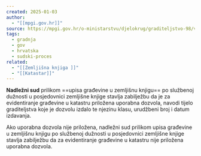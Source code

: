 ```yaml
---
created: 2025-01-03
author:
  - "[[mpgi.gov.hr]]"
source: https://mpgi.gov.hr/o-ministarstvu/djelokrug/graditeljstvo-98/vodic-kroz-gradnju/upis-gradjevine-u-zemljisne-knjige-8152/8152?big=1
tags:
  - gradnja
  - gov
  - hrvatska
  - sudski-proces
related:
  - "[[Zemljišna knjiga ]]"
  - "[[Katastar]]"
---
```

**Nadležni sud** prilikom ==upisa građevine u zemljišnu knjigu== po službenoj dužnosti u posjedovnici zemljišne knjige stavlja zabilježbu da je za evidentiranje građevine u katastru priložena uporabna dozvola, navodi tijelo graditeljstva koje je dozvolu izdalo te njezinu klasu, urudžbeni broj i datum izdavanja.

Ako uporabna dozvola nije priložena, nadležni sud prilikom upisa građevine u zemljišnu knjigu po službenoj dužnosti u posjedovnici zemljišne knjige stavlja zabilježbu da za evidentiranje građevine u katastru nije priložena uporabna dozvola.
